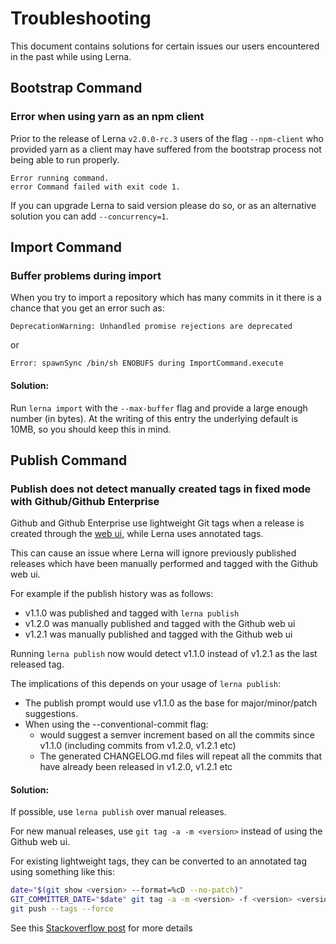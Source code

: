 # Troubleshooting

This document contains solutions for certain issues our users encountered 
in the past while using Lerna.

## Bootstrap Command

### Error when using yarn as an npm client

Prior to the release of Lerna `v2.0.0-rc.3` users of the flag `--npm-client` 
who provided yarn as a client may have suffered from the bootstrap process 
not being able to run properly.

```
Error running command.
error Command failed with exit code 1.
```

If you can upgrade Lerna to said version please do so, or as an alternative 
solution you can add `--concurrency=1`.

## Import Command

### Buffer problems during import

When you try to import a repository which has many commits in it there is a 
chance that you get an error such as:

```
DeprecationWarning: Unhandled promise rejections are deprecated
```

or 

```
Error: spawnSync /bin/sh ENOBUFS during ImportCommand.execute
```

#### Solution:

Run `lerna import` with the `--max-buffer` flag and provide a large enough 
number (in bytes). At the writing of this entry the underlying default is 
10MB, so you should keep this in mind. 

## Publish Command

### Publish does not detect manually created tags in fixed mode with Github/Github Enterprise

Github and Github Enterprise use lightweight Git tags when a release is created through the [web ui](https://help.github.com/articles/working-with-tags),
while Lerna uses annotated tags.

This can cause an issue where Lerna will ignore previously published releases which have been manually performed and 
tagged with the Github web ui. 

For example if the publish history was as follows: 

- v1.1.0 was published and tagged with `lerna publish`
- v1.2.0 was manually published and tagged with the Github web ui
- v1.2.1 was manually published and tagged with the Github web ui

Running `lerna publish` now would detect v1.1.0 instead of v1.2.1 as the last released tag. 

The implications of this depends on your usage of `lerna publish`:
 
- The publish prompt would use v1.1.0 as the base for major/minor/patch suggestions. 
- When using the --conventional-commit flag: 
  - would suggest a semver increment based on all the commits since v1.1.0 (including commits from v1.2.0, v1.2.1 etc)
  - The generated CHANGELOG.md files will repeat all the commits that have already been released in v1.2.0, v1.2.1 etc
  

#### Solution:

If possible, use `lerna publish` over manual releases. 

For new manual releases, use `git tag -a -m <version>` instead of using the Github web ui. 

For existing lightweight tags, they can be converted to an annotated tag using something like this: 

```sh
date="$(git show <version> --format=%cD --no-patch)"
GIT_COMMITTER_DATE="$date" git tag -a -m <version> -f <version> <version>
git push --tags --force
```

See this [Stackoverflow post](https://stackoverflow.com/questions/5002555/can-a-lightweight-tag-be-converted-to-an-annotated-tag) for more details
